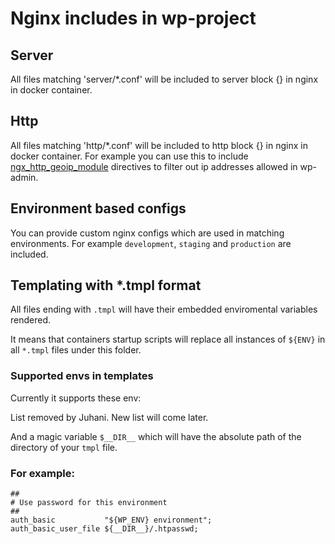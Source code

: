 # Nginx includes in wp-project
## Server
All files matching 'server/*.conf' will be included to server block {} in nginx in docker container.

## Http
All files matching 'http/*.conf' will be included to http block {} in nginx in docker container.
For example you can use this to include [ngx_http_geoip_module](http://nginx.org/en/docs/http/ngx_http_geoip_module.html) directives to filter out ip addresses allowed in wp-admin.

## Environment based configs
You can provide custom nginx configs which are used in matching environments. For example `development`, `staging` and `production` are included.

## Templating with *.tmpl format
All files ending with `.tmpl` will have their embedded enviromental variables rendered.

It means that containers startup scripts will replace all instances of `${ENV}` in all `*.tmpl` files under this folder.

### Supported envs in templates
Currently it supports these env:

List removed by Juhani. New list will come later.

And a magic variable `$__DIR__` which will have the absolute path of the directory of your `tmpl` file.

### For example:
```
##
# Use password for this environment
##
auth_basic           "${WP_ENV} environment";
auth_basic_user_file ${__DIR__}/.htpasswd;
```
